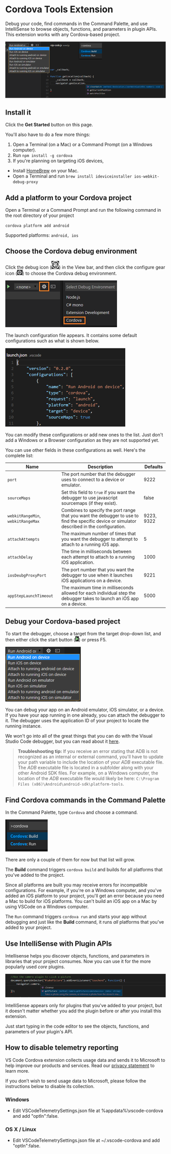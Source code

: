 # Cordova Tools Extension

Debug your code, find commands in the Command Palette, and use IntelliSense to browse objects, functions, and parameters in plugin APIs. This extension works with any Cordova-based project.

![Choose Cordova debugger](images/overview.png)

## Install it

Click the **Get Started** button on this page.

You'll also have to do a few more things:

1. Open a Terminal (on a Mac) or a Command Prompt (on a Windows computer).
2. Run `npm install -g cordova`
3. If you're planning on targeting iOS devices,
 * Install [HomeBrew](http://brew.sh/) on your Mac.
 * Open a Terminal and run `brew install ideviceinstaller ios-webkit-debug-proxy`

## Add a platform to your Cordova project

Open a Terminal or a Command Prompt and run the following command in the root directory of your project

`cordova platform add android`

Supported platforms: `android, ios`

## Choose the Cordova debug environment

Click the debug icon (![Choose Cordova debugger](images/debug-view-icon.png)) in the View bar, and then click the configure gear icon (![Configure-gear](images/configure-gear-icon.png)) to choose the Cordova debug environment.

![Choose Cordova debugger](images/choose-debugger.png)

The launch configuration file appears. It contains some default configurations such as what is shown below.

![Cordova launch configuration file](images/launch-config.png)

You can modify these configurations or add new ones to the list. Just don't add a Windows or a Browser configuration as they are not supported yet.

You can use other fields in these configurations as well. Here's the complete list:

Name                               | Description                                                                                                                                   | Defaults
---------------------------------- | ----------------------------------------------------------------------------------------------------------------------------------------------| ---------
`port`                             | The port number that the debugger uses to connect to a device or emulator.                                                                    | 9222
`sourceMaps`                       | Set this field to `true` if you want the debugger to use javascript sourcemaps (if they exist).                                               | false
`webkitRangeMin`, `webkitRangeMax` | Combines to specify the port range that you want the debugger to use to find the specific device or simulator described in the configuration. | 9223, 9322
`attachAttempts`                   | The maximum number of times that you want the debugger to attempt to attach to a running iOS app.                                             | 5
`attachDelay`                      | The time in milliseconds between each attempt to attach to a running iOS application.                                                         | 1000
`iosDeubgProxyPort`                | The port number that you want the debugger to use when it launches iOS applications on a device.                                              | 9221
`appStepLaunchTimeout`             | The maximum time in milliseconds allowed for each individual step the debugger takes to launch an iOS app on a device.                        | 5000


## Debug your Cordova-based project

To start the debugger, choose a target from the target drop-down list, and then either click the start button (![Configure-gear](images/debug-icon.png)) or press F5.

![Cordova launch targets](images/debug-targets.png)

You can debug your app on an Android emulator, iOS simulator, or a device. If you have your app running in one already, you can attach the debugger to it. The debugger uses the application ID of your project to locate the running instance.

We won't go into all of the great things that you can do with the Visual Studio Code debugger, but you can read about it [here](https://code.visualstudio.com/docs/editor/debugging).

> **Troubleshooting tip:**
If you receive an error stating that ADB is not recognized as an internal or external command, you'll have to update your path variable to include the location of your *ADB* executable file. The *ADB* executable file is located in a subfolder along with your other Android SDK files. For example, on a Windows computer, the location of the *ADB* executable file would likely be here: ```C:\Program Files (x86)\Android\android-sdk\platform-tools```.

## Find Cordova commands in the Command Palette

In the Command Palette, type ```Cordova``` and choose a command.

![Cordova commands](images/command-palette.png)

There are only a couple of them for now but that list will grow.

The **Build** command triggers ```cordova build``` and builds for all platforms that you've added to the project.

Since all platforms are built you may receive errors for incompatible configurations.
For example, if you're on a Windows computer, and you've added an iOS platform to your project, you'll get an error because you need a Mac to build for iOS platforms. You can't build an iOS app on a Mac by using VSCode on a Windows computer.

The ```Run``` command triggers `cordova run` and starts your app without debugging and just like the **Build** command, it runs *all* platforms that you've added to your project.

## Use IntelliSense with Plugin APIs

Intellisense helps you discover objects, functions, and parameters in libraries that your project consumes. Now you can use it for the more popularly used *core* plugins.

![IntelliSense](images/intellisense.png)

IntelliSense appears only for plugins that you've added to your project, but it doesn't matter whether you add the plugin before or after you install this extension.

Just start typing in the code editor to see the objects, functions, and parameters of your plugin's API.

## How to disable telemetry reporting

VS Code Cordova extension collects usage data and sends it to Microsoft to help improve our products and services. Read our [privacy statement](https://www.visualstudio.com/en-us/dn948229) to learn more.

If you don’t wish to send usage data to Microsoft, please follow the instructions below to disable its collection.

### Windows

* Edit VSCodeTelemetrySettings.json file at %appdata%\vscode-cordova and add "optIn":false.

### OS X / Linux

* Edit VSCodeTelemetrySettings.json file at ~/.vscode-cordova and add "optIn":false.
